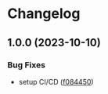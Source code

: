 # Changelog

## 1.0.0 (2023-10-10)


### Bug Fixes

* setup CI/CD ([f084450](https://github.com/liblaf/MeshFix/commit/f0844507805fe6a32f70d4072b463bd673cf4632))
